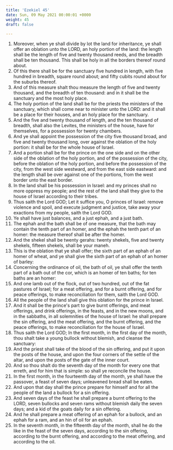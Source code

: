 ```yaml
---
title: 'Ezekiel 45'
date: Sun, 09 May 2021 00:00:01 +0000
weight: 45
draft: false
  
---
```


1. Moreover, when ye shall divide by lot the land for inheritance, ye shall offer an oblation unto the LORD, an holy portion of the land: the length shall be the length of five and twenty thousand reeds, and the breadth shall be ten thousand. This shall be holy in all the borders thereof round about.
2. Of this there shall be for the sanctuary five hundred in length, with five hundred in breadth, square round about; and fifty cubits round about for the suburbs thereof.
3. And of this measure shalt thou measure the length of five and twenty thousand, and the breadth of ten thousand: and in it shall be the sanctuary and the most holy place.
4. The holy portion of the land shall be for the priests the ministers of the sanctuary, which shall come near to minister unto the LORD: and it shall be a place for their houses, and an holy place for the sanctuary.
5. And the five and twenty thousand of length, and the ten thousand of breadth, shall also the Levites, the ministers of the house, have for themselves, for a possession for twenty chambers.
6. And ye shall appoint the possession of the city five thousand broad, and five and twenty thousand long, over against the oblation of the holy portion: it shall be for the whole house of Israel.
7. And a portion shall be for the prince on the one side and on the other side of the oblation of the holy portion, and of the possession of the city, before the oblation of the holy portion, and before the possession of the city, from the west side westward, and from the east side eastward: and the length shall be over against one of the portions, from the west border unto the east border.
8. In the land shall be his possession in Israel: and my princes shall no more oppress my people; and the rest of the land shall they give to the house of Israel according to their tribes.
9. Thus saith the Lord GOD; Let it suffice you, O princes of Israel: remove violence and spoil, and execute judgment and justice, take away your exactions from my people, saith the Lord GOD.
10. Ye shall have just balances, and a just ephah, and a just bath.
11. The ephah and the bath shall be of one measure, that the bath may contain the tenth part of an homer, and the ephah the tenth part of an homer: the measure thereof shall be after the homer.
12. And the shekel shall be twenty gerahs: twenty shekels, five and twenty shekels, fifteen shekels, shall be your maneh.
13. This is the oblation that ye shall offer; the sixth part of an ephah of an homer of wheat, and ye shall give the sixth part of an ephah of an homer of barley:
14. Concerning the ordinance of oil, the bath of oil, ye shall offer the tenth part of a bath out of the cor, which is an homer of ten baths; for ten baths are an homer:
15. And one lamb out of the flock, out of two hundred, out of the fat pastures of Israel; for a meat offering, and for a burnt offering, and for peace offerings, to make reconciliation for them, saith the Lord GOD.
16. All the people of the land shall give this oblation for the prince in Israel.
17. And it shall be the prince's part to give burnt offerings, and meat offerings, and drink offerings, in the feasts, and in the new moons, and in the sabbaths, in all solemnities of the house of Israel: he shall prepare the sin offering, and the meat offering, and the burnt offering, and the peace offerings, to make reconciliation for the house of Israel.
18. Thus saith the Lord GOD; In the first month, in the first day of the month, thou shalt take a young bullock without blemish, and cleanse the sanctuary:
19. And the priest shall take of the blood of the sin offering, and put it upon the posts of the house, and upon the four corners of the settle of the altar, and upon the posts of the gate of the inner court.
20. And so thou shalt do the seventh day of the month for every one that erreth, and for him that is simple: so shall ye reconcile the house.
21. In the first month, in the fourteenth day of the month, ye shall have the passover, a feast of seven days; unleavened bread shall be eaten.
22. And upon that day shall the prince prepare for himself and for all the people of the land a bullock for a sin offering.
23. And seven days of the feast he shall prepare a burnt offering to the LORD, seven bullocks and seven rams without blemish daily the seven days; and a kid of the goats daily for a sin offering.
24. And he shall prepare a meat offering of an ephah for a bullock, and an ephah for a ram, and an hin of oil for an ephah.
25. In the seventh month, in the fifteenth day of the month, shall he do the like in the feast of the seven days, according to the sin offering, according to the burnt offering, and according to the meat offering, and according to the oil.
